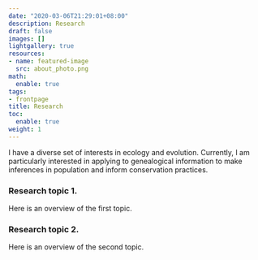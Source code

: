 ```yaml
---
date: "2020-03-06T21:29:01+08:00"
description: Research
draft: false
images: []
lightgallery: true
resources:
- name: featured-image
  src: about_photo.png
math:
  enable: true
tags:
- frontpage
title: Research
toc:
  enable: true
weight: 1
---
```


I have a diverse set of interests in ecology and evolution. Currently, I am particularly interested in applying to genealogical information to make inferences in population and inform conservation practices.

### Research topic 1.
Here is an overview of the first topic.

### Research topic 2.
Here is an overview of the second topic.

